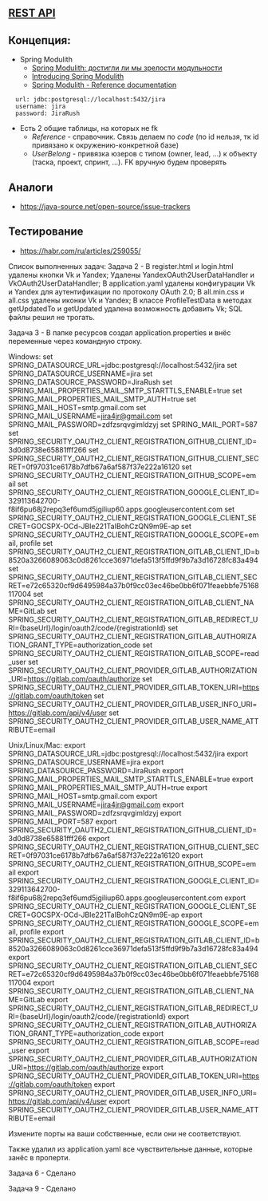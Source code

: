 ## [REST API](http://localhost:8080/doc)

## Концепция:

- Spring Modulith
    - [Spring Modulith: достигли ли мы зрелости модульности](https://habr.com/ru/post/701984/)
    - [Introducing Spring Modulith](https://spring.io/blog/2022/10/21/introducing-spring-modulith)
    - [Spring Modulith - Reference documentation](https://docs.spring.io/spring-modulith/docs/current-SNAPSHOT/reference/html/)

```
  url: jdbc:postgresql://localhost:5432/jira
  username: jira
  password: JiraRush
```

- Есть 2 общие таблицы, на которых не fk
    - _Reference_ - справочник. Связь делаем по _code_ (по id нельзя, тк id привязано к окружению-конкретной базе)
    - _UserBelong_ - привязка юзеров с типом (owner, lead, ...) к объекту (таска, проект, спринт, ...). FK вручную будем
      проверять

## Аналоги

- https://java-source.net/open-source/issue-trackers

## Тестирование

- https://habr.com/ru/articles/259055/

Список выполненных задач:
Задача 2 - В register.html и login.html удалены кнопки Vk и Yandex;
Удалены  YandexOAuth2UserDataHandler и VkOAuth2UserDataHandler;
В application.yaml удалены конфигурации Vk и Yandex для аутентификации по протоколу OAuth 2.0;
В all.min.css и all.css удалены иконки Vk и Yandex;
В классе ProfileTestData в методах getUpdatedTo и getUpdated удалена возможность добавить Vk;
SQL файлы решил не трогать.

Задача 3 - В папке ресурсов создал application.properties и внёс переменные через командную строку.

Windows:
set SPRING_DATASOURCE_URL=jdbc:postgresql://localhost:5432/jira
set SPRING_DATASOURCE_USERNAME=jira
set SPRING_DATASOURCE_PASSWORD=JiraRush
set SPRING_MAIL_PROPERTIES_MAIL_SMTP_STARTTLS_ENABLE=true
set SPRING_MAIL_PROPERTIES_MAIL_SMTP_AUTH=true
set SPRING_MAIL_HOST=smtp.gmail.com
set SPRING_MAIL_USERNAME=jira4jr@gmail.com
set SPRING_MAIL_PASSWORD=zdfzsrqvgimldzyj
set SPRING_MAIL_PORT=587
set SPRING_SECURITY_OAUTH2_CLIENT_REGISTRATION_GITHUB_CLIENT_ID=3d0d8738e65881fff266
set SPRING_SECURITY_OAUTH2_CLIENT_REGISTRATION_GITHUB_CLIENT_SECRET=0f97031ce6178b7dfb67a6af587f37e222a16120
set SPRING_SECURITY_OAUTH2_CLIENT_REGISTRATION_GITHUB_SCOPE=email
set SPRING_SECURITY_OAUTH2_CLIENT_REGISTRATION_GOOGLE_CLIENT_ID=329113642700-f8if6pu68j2repq3ef6umd5jgiliup60.apps.googleusercontent.com
set SPRING_SECURITY_OAUTH2_CLIENT_REGISTRATION_GOOGLE_CLIENT_SECRET=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
set SPRING_SECURITY_OAUTH2_CLIENT_REGISTRATION_GOOGLE_SCOPE=email, profile
set SPRING_SECURITY_OAUTH2_CLIENT_REGISTRATION_GITLAB_CLIENT_ID=b8520a3266089063c0d8261cce36971defa513f5ffd9f9b7a3d16728fc83a494
set SPRING_SECURITY_OAUTH2_CLIENT_REGISTRATION_GITLAB_CLIENT_SECRET=e72c65320cf9d6495984a37b0f9cc03ec46be0bb6f071feaebbfe75168117004
set SPRING_SECURITY_OAUTH2_CLIENT_REGISTRATION_GITLAB_CLIENT_NAME=GitLab
set SPRING_SECURITY_OAUTH2_CLIENT_REGISTRATION_GITLAB_REDIRECT_URI={baseUrl}/login/oauth2/code/{registrationId}
set SPRING_SECURITY_OAUTH2_CLIENT_REGISTRATION_GITLAB_AUTHORIZATION_GRANT_TYPE=authorization_code
set SPRING_SECURITY_OAUTH2_CLIENT_REGISTRATION_GITLAB_SCOPE=read_user
set SPRING_SECURITY_OAUTH2_CLIENT_PROVIDER_GITLAB_AUTHORIZATION_URI=https://gitlab.com/oauth/authorize
set SPRING_SECURITY_OAUTH2_CLIENT_PROVIDER_GITLAB_TOKEN_URI=https://gitlab.com/oauth/token
set SPRING_SECURITY_OAUTH2_CLIENT_PROVIDER_GITLAB_USER_INFO_URI=https://gitlab.com/api/v4/user
set SPRING_SECURITY_OAUTH2_CLIENT_PROVIDER_GITLAB_USER_NAME_ATTRIBUTE=email

Unix/Linux/Mac:
export SPRING_DATASOURCE_URL=jdbc:postgresql://localhost:5432/jira
export SPRING_DATASOURCE_USERNAME=jira
export SPRING_DATASOURCE_PASSWORD=JiraRush
export SPRING_MAIL_PROPERTIES_MAIL_SMTP_STARTTLS_ENABLE=true
export SPRING_MAIL_PROPERTIES_MAIL_SMTP_AUTH=true
export SPRING_MAIL_HOST=smtp.gmail.com
export SPRING_MAIL_USERNAME=jira4jr@gmail.com
export SPRING_MAIL_PASSWORD=zdfzsrqvgimldzyj
export SPRING_MAIL_PORT=587
export SPRING_SECURITY_OAUTH2_CLIENT_REGISTRATION_GITHUB_CLIENT_ID=3d0d8738e65881fff266
export SPRING_SECURITY_OAUTH2_CLIENT_REGISTRATION_GITHUB_CLIENT_SECRET=0f97031ce6178b7dfb67a6af587f37e222a16120
export SPRING_SECURITY_OAUTH2_CLIENT_REGISTRATION_GITHUB_SCOPE=email
export SPRING_SECURITY_OAUTH2_CLIENT_REGISTRATION_GOOGLE_CLIENT_ID=329113642700-f8if6pu68j2repq3ef6umd5jgiliup60.apps.googleusercontent.com
export SPRING_SECURITY_OAUTH2_CLIENT_REGISTRATION_GOOGLE_CLIENT_SECRET=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
export SPRING_SECURITY_OAUTH2_CLIENT_REGISTRATION_GOOGLE_SCOPE=email, profile
export SPRING_SECURITY_OAUTH2_CLIENT_REGISTRATION_GITLAB_CLIENT_ID=b8520a3266089063c0d8261cce36971defa513f5ffd9f9b7a3d16728fc83a494
export SPRING_SECURITY_OAUTH2_CLIENT_REGISTRATION_GITLAB_CLIENT_SECRET=e72c65320cf9d6495984a37b0f9cc03ec46be0bb6f071feaebbfe75168117004
export SPRING_SECURITY_OAUTH2_CLIENT_REGISTRATION_GITLAB_CLIENT_NAME=GitLab
export SPRING_SECURITY_OAUTH2_CLIENT_REGISTRATION_GITLAB_REDIRECT_URI={baseUrl}/login/oauth2/code/{registrationId}
export SPRING_SECURITY_OAUTH2_CLIENT_REGISTRATION_GITLAB_AUTHORIZATION_GRANT_TYPE=authorization_code
export SPRING_SECURITY_OAUTH2_CLIENT_REGISTRATION_GITLAB_SCOPE=read_user
export SPRING_SECURITY_OAUTH2_CLIENT_PROVIDER_GITLAB_AUTHORIZATION_URI=https://gitlab.com/oauth/authorize
export SPRING_SECURITY_OAUTH2_CLIENT_PROVIDER_GITLAB_TOKEN_URI=https://gitlab.com/oauth/token
export SPRING_SECURITY_OAUTH2_CLIENT_PROVIDER_GITLAB_USER_INFO_URI=https://gitlab.com/api/v4/user
export SPRING_SECURITY_OAUTH2_CLIENT_PROVIDER_GITLAB_USER_NAME_ATTRIBUTE=email

Измените порты на ваши собственные, если они не соответствуют.

Также удалил из application.yaml все чувствительные данные, которые занёс в проперти.

Задача 6 - Сделано

Задача 9 - Сделано